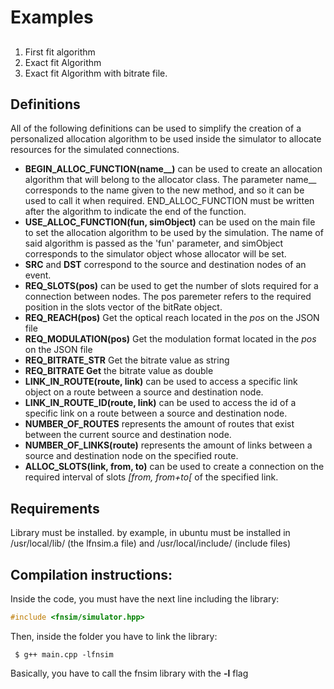 # Examples
## 
1. First fit algorithm
2. Exact fit Algorithm 
2. Exact fit Algorithm with bitrate file.

## Definitions

All of the following definitions can be used to simplify the creation of a personalized allocation algorithm to be used inside the simulator to allocate resources for the simulated connections.

- **BEGIN_ALLOC_FUNCTION(name__)** can be used to create an allocation algorithm that will belong to the allocator class. The parameter name__ corresponds to the name given to the new method, and so it can be used to call it when required. END_ALLOC_FUNCTION must be written after the algorithm to indicate the end of the function.
- **USE_ALLOC_FUNCTION(fun, simObject)** can be used on the main file to set the allocation algorithm to be used by the simulation. The name of said algorithm is passed as the 'fun' parameter, and simObject corresponds to the simulator object whose allocator will be set.
- **SRC** and **DST** correspond to the source and destination nodes of an event.
- **REQ_SLOTS(pos)** can be used to get the number of slots required for a connection between nodes. The pos paremeter refers to the required position in the slots vector of the bitRate object.
- **REQ_REACH(pos)** Get the optical reach located in the *pos* on the JSON file 
- **REQ_MODULATION(pos)** Get the modulation format located in the *pos* on the JSON file
- **REQ_BITRATE_STR** Get the bitrate value as string
- **REQ_BITRATE Get** the bitrate value as double
- **LINK_IN_ROUTE(route, link)** can be used to access a specific link object on a route between a source and destination node.
- **LINK_IN_ROUTE_ID(route, link)** can be used to access the id of a specific link on a route between a source and destination node.
- **NUMBER_OF_ROUTES** represents the amount of routes that exist between the current source and destination node.
- **NUMBER_OF_LINKS(route)** represents the amount of links between a source and destination node on the specified route.
- **ALLOC_SLOTS(link, from, to)** can be used to create a connection on the required interval of slots *[from, from+to[* of the specified link.

## Requirements

Library must be installed. by example, in ubuntu must be installed in /usr/local/lib/ (the lfnsim.a file) and /usr/local/include/ (include files)

## Compilation instructions:
Inside the code, you must have the next line including the library:

```C++
#include <fnsim/simulator.hpp>
```

Then, inside the folder you have to link the library:

```
 $ g++ main.cpp -lfnsim
```

Basically, you have to call the fnsim library with the **-l** flag
